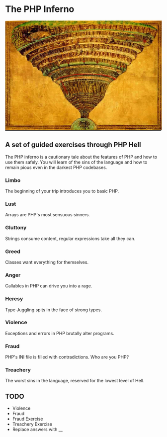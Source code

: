 # The PHP Inferno

![Hell](hell.jpg)

## A set of guided exercises through PHP Hell

The PHP inferno is a cautionary tale about the features of PHP and how to use them safely. You will learn of the sins of the language and how to remain pious even in the darkest PHP codebases.

### Limbo

The beginning of your trip introduces you to basic PHP.

### Lust

Arrays are PHP's most sensuous sinners.

### Gluttony

Strings consume content, regular expressions take all they can.

### Greed

Classes want everything for themselves.

### Anger

Callables in PHP can drive you into a rage.

### Heresy

Type Juggling spits in the face of strong types.

### Violence

Exceptions and errors in PHP brutally alter programs.

### Fraud

PHP's INI file is filled with contradictions. Who are you PHP?

### Treachery

The worst sins in the language, reserved for the lowest level of Hell.

## TODO

* Violence
* Fraud
* Fraud Exercise
* Treachery Exercise
* Replace answers with __